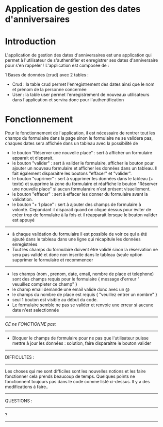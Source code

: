 ﻿# Application de gestion des dates d'anniversaires
# Introduction
L'application de gestion des dates d'anniversaires est une application qui permet à l'utilisateur de s'authentifier et enregistrer ses dates d'anniversaire pour s'en rappeler ! L'application est composée de :

 1 Bases de données (crud) avec 2 tables :
- Crud : la table crud permet l'enregistrement des dates ainsi que le nom et prénom de la personne concernée
- User : la table user permet l'enregistrement de nouveaux utilisateurs dans l'application et servira donc pour l'authentification

# Fonctionnement

Pour le fonctionnement de l'application, il est nécessaire de rentrer tout les champs du formulaire dans la page sinon le formulaire ne se validera pas, chaques dates sera affichée dans un tableau avec la possibilité de 

- le bouton "Réserver une nouvelle place" : sert à afficher un formulaire apparait et disparait.
- le bouton "valider" : sert à valider le formulaire, afficher le bouton pour ajouter un nouveau formulaire et afficher les données dans un tableau. Il fait également disparaitre les boutons "effacer" et "valider".
- le bouton "suprimer" : sert à supprimer les données dans le tableau (+ texte) et supprime la zone du formulaire et réaffiche le bouton "Réserver une nouvelle place" si aucun formularaire n'est présent visuellement.
- le bouton "effacer" : sert à effacer les donner du formulaire avant la validation.
- le bouton "+ 1 place" : sert à ajouter des champs de formulaire à volonté. Cepandant il disparait quand on clique dessus pour éviter de créer trop de formulaire à la fois et il réapparait lorsque le bouton valider est appuyé
 *************************************************************************************************************************************************
- à chaque validation du formulaire il est possible de voir ce qui a été ajouté dans le tableau dans une ligne qui récapitule les données enregistrées
- Tout les champs du formulaire doivent être validé sinon la réservation ne sera pas validé et donc non inscrite dans le tableau (seule option supprimer le formulaire et recommencer
********************************************************************************************************************
- les champs (nom , prenom, date, email, nombre de place et telephone) sont des champs requis pour le formulaire { message d'erreur " veuuillez completer ce champ" }
- le champ email demande une email valide donc avec un @
- le champs du nombre de place est requis { "veuillez entrer un nombre" }
- seul 1 bouton est visible au début du code.
- Le formulaire semble ne pas se valider et renvoie une erreur si aucune date n'est selectionnée
******************************************************************************************

_CE ne FONCTIONNE pas:_
**********************************************************************
- Bloquer le champs de formulaire pour ne pas que l'utilisateur puisse mettre à jour les données : solution, faire disparaitre le bouton valider
******************************************************

DIFFICULTES :
******************************************
Les choses qui me sont difficiles sont les nouvelles notions et les faire fonctionner cela prends beaucoup de temps. Quelques points ne fonctionnent toujours pas dans le code comme listé ci-dessus. Il y a des modifications à faire..
*****************************

QUESTIONS : 
******************
 ?
 *****

